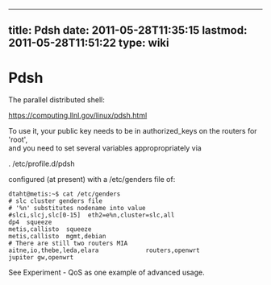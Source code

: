 
---
title: Pdsh
date: 2011-05-28T11:35:15
lastmod: 2011-05-28T11:51:22
type: wiki
---
Pdsh
====

The parallel distributed shell:

https://computing.llnl.gov/linux/pdsh.html

To use it, your public key needs to be in authorized\_keys on the
routers for 'root',\
and you need to set several variables appropropriately via

. /etc/profile.d/pdsh

configured (at present) with a /etc/genders file of:

    dtaht@metis:~$ cat /etc/genders 
    # slc cluster genders file
    # '%n' substitutes nodename into value
    #slci,slcj,slc[0-15]  eth2=e%n,cluster=slc,all
    dp4  squeeze
    metis,callisto  squeeze
    metis,callisto  mgmt,debian
    # There are still two routers MIA
    aitne,io,thebe,leda,elara             routers,openwrt
    jupiter gw,openwrt

See <link>Experiment - QoS</link> as one example of advanced usage.
